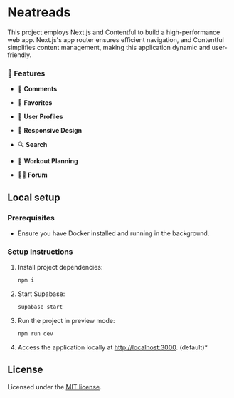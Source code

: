 # Neatreads

This project employs Next.js and Contentful to build a high-performance web app. Next.js's app router ensures efficient navigation, and Contentful simplifies content management, making this application dynamic and user-friendly.

### 🚀 Features

-   💬 **Comments**

-   📁 **Favorites**

-   👤 **User Profiles**

-   📱 **Responsive Design**

-   🔍 **Search**

-   📅 **Workout Planning**

-   💬💼 **Forum**

## Local setup

### Prerequisites

-   Ensure you have Docker installed and running in the background.

### Setup Instructions

1. Install project dependencies:

    ```bash
    npm i
    ```

2. Start Supabase:

    ```bash
    supabase start
    ```

3. Run the project in preview mode:

    ```bash
    npm run dev
    ```

4. Access the application locally at [http://localhost:3000](http://localhost:3000). (default)\*

## License

Licensed under the [MIT license](https://github.com/shadcn/ui/blob/main/LICENSE.md).
